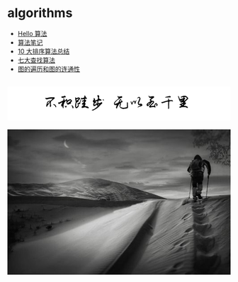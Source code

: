 # algorithms
  
-   [Hello 算法](/algorithms/hello_algo/)
-   [算法笔记](/algorithms/Algorithms_note.md)
-   [10 大排序算法总结](/algorithms/Sorting.md)
-   [七大查找算法](/algorithms/Searching.md)
-   [图的遍历和图的连通性](/algorithms/Graph_traversal_and_graph_connectivity.md)

<br />
<img  src='./img/bjkb.PNG' width="600" alt="logo">
<br />
<br />
<div align="center">
<img  src='./img/01.jpeg' width="600" alt="logo" />
</div>
<br />
<br />
